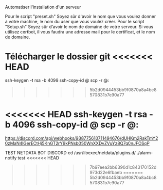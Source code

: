 Automatiser l'installation d'un serveur

Pour le script "preset.sh" Soyez sûr d'avoir le nom que vous voulez donner à votre machine, le nom du user que vous voulez créer.
Pour le script "Setup.sh" Soyez sûr d'avoir le nom de domaine de votre serveur. Si vous utilisez certbot, il vous faudra une adresse mail pour le certificat, et le nom de domaine.

Télécharger le dossier git
<<<<<<< HEAD
=======

ssh-keygen -t rsa -b 4096
ssh-copy-id <user>@<ip>
scp -r <file> <user>@<ip>:<path>
>>>>>>> 5b2d0944453bb9f0870a8a4bc8570831b7e90a77

<<<<<<< HEAD
ssh-keygen -t rsa -b 4096
ssh-copy-id <user>@<ip>
scp -r <file> <user>@<ip>:<path>
=======
https://discord.com/api/webhooks/938775610711494676/dUHKm2RakTmY20zMaN4lGerECtHj5KnGT2rY9kPNsb050WnXXDvZVuYz8Q7q0nJFOSqP

TEST NETDATA BOT DISCORD
cd /usr/libexec/netdata/plugins.d/
./alarm-notify test
<<<<<<< HEAD
>>>>>>> 7b97eea2bb6390d1c843170152d973d22e6fbaeb
=======
>>>>>>> 5b2d0944453bb9f0870a8a4bc8570831b7e90a77
